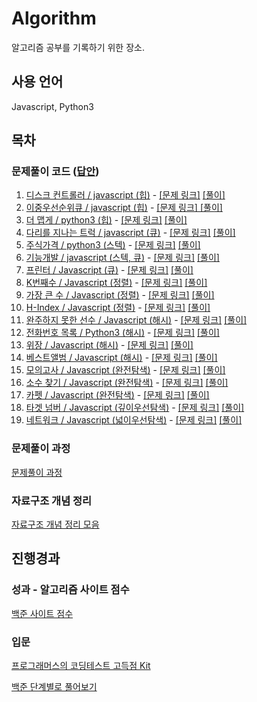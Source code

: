 # Algorithm

알고리즘 공부를 기록하기 위한 장소.

## 사용 언어

Javascript, Python3

## 목차

### 문제풀이 코드 ([답안](https://github.com/jowoojun/algorithm/tree/main/src))

1. [디스크 컨트롤러 / javascript (힙)](https://github.com/jowoojun/algorithm/blob/main/src/DiskController.js)  - [[문제 링크]](https://programmers.co.kr/learn/courses/30/lessons/42627) [[풀이]](https://jun0127.tistory.com/12?category=888739)
2. [이중우선순위큐 / javascript (힙)](https://github.com/jowoojun/algorithm/blob/main/src/DoublePriorityQueue.js)  - [[문제 링크]](https://programmers.co.kr/learn/courses/30/lessons/42628)[ [풀이]](https://jun0127.tistory.com/13?category=888739)
3. [더 맵게 / python3 (힙)](https://github.com/jowoojun/algorithm/blob/main/src/MoreSpice.py)  - [[문제 링크]](https://programmers.co.kr/learn/courses/30/lessons/42626) [[풀이]](https://jun0127.tistory.com/14?category=888739)
4. [다리를 지나는 트럭 / javascript (큐)](https://github.com/jowoojun/algorithm/blob/main/src/TrucksPassingTheBridge.js)  - [[문제 링크]](https://programmers.co.kr/learn/courses/30/lessons/42583) [[풀이]](https://jun0127.tistory.com/15?category=888739)
5. [주식가격 / python3 (스텍)](https://github.com/jowoojun/algorithm/blob/main/src/StockPrice.py)  - [[문제 링크]](https://programmers.co.kr/learn/courses/30/lessons/42584) [[풀이]](https://jun0127.tistory.com/16?category=888739)
6. [기능개발 / javascript (스텍, 큐)](https://github.com/jowoojun/algorithm/blob/main/src/DevelopFunction.js)  - [[문제 링크]](https://programmers.co.kr/learn/courses/30/lessons/42586) [[풀이]](https://jun0127.tistory.com/17?category=888739)
7. [프린터 / Javascript (큐)](https://github.com/jowoojun/algorithm/blob/main/src/Printer.js)  - [[문제 링크]](https://programmers.co.kr/learn/courses/30/lessons/42587) [[풀이]](https://jun0127.tistory.com/18?category=888739)
8. [K번째수 / Javascript (정렬)](https://github.com/jowoojun/algorithm/blob/main/src/KthNumber.js)  - [[문제 링크]](https://programmers.co.kr/learn/courses/30/lessons/42748) [[풀이]](https://jun0127.tistory.com/19?category=888739)
9. [가장 큰 수 / Javascript (정렬)](https://github.com/jowoojun/algorithm/blob/main/src/MostBigNumber.js)  - [[문제 링크]](https://programmers.co.kr/learn/courses/30/lessons/42746) [[풀이]](https://jun0127.tistory.com/20?category=888739)
10. [H-Index / Javascript (정렬)](https://github.com/jowoojun/algorithm/blob/main/src/H-Index.js)  - [[문제 링크]](https://programmers.co.kr/learn/courses/30/lessons/42747) [[풀이]](https://jun0127.tistory.com/21?category=888739)
11. [완주하지 못한 선수 / Javascript (해시)](https://github.com/jowoojun/algorithm/blob/main/src/AthleteWhoNotFinish.js)  - [[문제 링크]](https://programmers.co.kr/learn/courses/30/lessons/42576) [[풀이]](https://jun0127.tistory.com/22?category=888739)
12. [전화번호 목록 / Python3 (해시)](https://github.com/jowoojun/algorithm/blob/main/src/PhoneBook.py)  - [[문제 링크]](https://programmers.co.kr/learn/courses/30/lessons/42577) [[풀이]](https://jun0127.tistory.com/23?category=888739)
13. [위장 / Javascript (해시)](https://github.com/jowoojun/algorithm/blob/main/src/Camouflage.js)  - [[문제 링크]](https://programmers.co.kr/learn/courses/30/lessons/42578) [[풀이]](https://jun0127.tistory.com/24?category=888739)
14. [베스트앨범 / Javascript (해시)](https://github.com/jowoojun/algorithm/blob/main/src/BestAlbum.js)  - [[문제 링크]](https://programmers.co.kr/learn/courses/30/lessons/42579) [[풀이]](https://jun0127.tistory.com/25?category=888739)
15. [모의고사 / Javascript (완전탐색)](https://github.com/jowoojun/algorithm/blob/main/src/Practice.js)  - [[문제 링크]](https://programmers.co.kr/learn/courses/30/lessons/42840) [[풀이]](https://jun0127.tistory.com/26?category=888739)
16. [소수 찾기 / Javascript (완전탐색)](https://github.com/jowoojun/algorithm/blob/main/src/FinePrime.js)  - [[문제 링크]](https://programmers.co.kr/learn/courses/30/lessons/42839) [[풀이]](https://jun0127.tistory.com/27?category=888739)
17. [카펫 / Javascript (완전탐색)](https://github.com/jowoojun/algorithm/blob/main/src/Carpet.js)  - [[문제 링크]](https://programmers.co.kr/learn/courses/30/lessons/42842) [[풀이]](https://jun0127.tistory.com/28?category=888739)
18. [타겟 넘버 / Javascript (깊이우선탐색)](https://github.com/jowoojun/algorithm/blob/main/src/TargetNumber.js)  - [[문제 링크]](https://programmers.co.kr/learn/courses/30/lessons/43165) [[풀이]](https://jun0127.tistory.com/29?category=888739)
19. [네트워크 / Javascript (넓이우선탐색)](https://github.com/jowoojun/algorithm/blob/main/src/Network.js)  - [[문제 링크]](https://programmers.co.kr/learn/courses/30/lessons/43162) [[풀이]](https://jun0127.tistory.com/30?category=888739)

### 문제풀이 과정

[문제풀이 과정](https://jun0127.tistory.com/category/IT/Programmers)

### 자료구조 개념 정리

[자료구조 개념 정리 모음](https://jun0127.tistory.com/category/IT/%EC%9E%90%EB%A3%8C%EA%B5%AC%EC%A1%B0)

## 진행경과

### 성과 - 알고리즘 사이트 점수

[백준 사이트 점수](https://solved.ac/profile/jowoojun)

### 입문

[프로그래머스의 코딩테스트 고득점 Kit](https://programmers.co.kr/learn/challenges)

[백준 단계별로 풀어보기](https://www.acmicpc.net/step)
